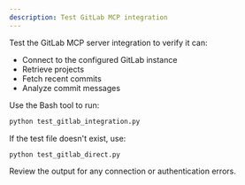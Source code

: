 ```yaml
---
description: Test GitLab MCP integration
---
```


Test the GitLab MCP server integration to verify it can:
- Connect to the configured GitLab instance
- Retrieve projects
- Fetch recent commits
- Analyze commit messages

Use the Bash tool to run:
```bash
python test_gitlab_integration.py
```

If the test file doesn't exist, use:
```bash
python test_gitlab_direct.py
```

Review the output for any connection or authentication errors.
